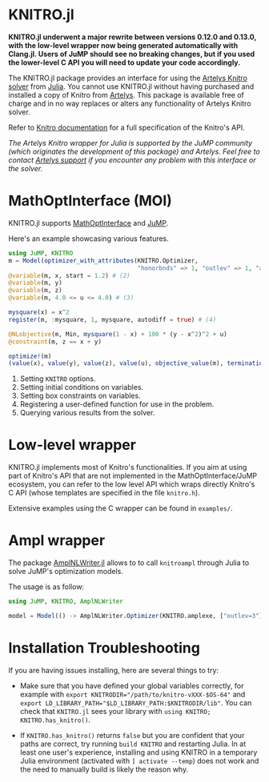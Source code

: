 KNITRO.jl
=========

**KNITRO.jl underwent a major rewrite between versions 0.12.0 and 0.13.0,
with the low-level wrapper now being generated automatically with Clang.jl. Users of
JuMP should see no breaking changes, but if you used the lower-level C API
you will need to update your code accordingly.**


The KNITRO.jl package provides an interface for using the [Artelys Knitro
solver](https://www.artelys.com/knitro) from
[Julia](http://julialang.org/). You cannot use KNITRO.jl without having
purchased and installed a copy of Knitro from [Artelys](https://www.artelys.com/knitro).
This package is available free of charge and in no way replaces or alters any
functionality of Artelys Knitro solver.

Refer to [Knitro documentation](https://www.artelys.com/tools/knitro_doc/3_referenceManual/callableLibraryAPI.html)
for a full specification of the Knitro's API.

*The Artelys Knitro wrapper for Julia is supported by the JuMP
community (which originates the development of this package) and
Artelys. Feel free to contact [Artelys support](mailto:support-knitro@artelys.com) if you encounter
any problem with this interface or the solver.*


MathOptInterface (MOI)
======================

KNITRO.jl supports [MathOptInterface](https://github.com/jump-dev/MathOptInterface.jl)
and [JuMP](https://github.com/jump-dev/JuMP.jl).


Here's an example showcasing various features.

```julia
using JuMP, KNITRO
m = Model(optimizer_with_attributes(KNITRO.Optimizer,
                                    "honorbnds" => 1, "outlev" => 1, "algorithm" => 4)) # (1)
@variable(m, x, start = 1.2) # (2)
@variable(m, y)
@variable(m, z)
@variable(m, 4.0 <= u <= 4.0) # (3)

mysquare(x) = x^2
register(m, :mysquare, 1, mysquare, autodiff = true) # (4)

@NLobjective(m, Min, mysquare(1 - x) + 100 * (y - x^2)^2 + u)
@constraint(m, z == x + y)

optimize!(m)
(value(x), value(y), value(z), value(u), objective_value(m), termination_status(m)) # (5)
```

1. Setting `KNITRO` options.
2. Setting initial conditions on variables.
3. Setting box constraints on variables.
4. Registering a user-defined function for use in the problem.
5. Querying various results from the solver.

Low-level wrapper
=================

KNITRO.jl implements most of Knitro's functionalities.
If you aim at using part of Knitro's API that are not implemented
in the MathOptInterface/JuMP ecosystem, you can refer to the low
level API which wraps directly Knitro's C API (whose templates
are specified in the file `knitro.h`).

Extensive examples using the C wrapper can be found in `examples/`.


Ampl wrapper
============

The package [AmplNLWriter.jl](https://github.com/JuliaOpt/AmplNLWriter.jl)
allows to to call `knitroampl` through Julia to solve JuMP's optimization
models.

The usage is as follow:

```julia
using JuMP, KNITRO, AmplNLWriter

model = Model(() -> AmplNLWriter.Optimizer(KNITRO.amplexe, ["outlev=3"]))

```

Installation Troubleshooting
============
If you are having issues installing, here are several things to try:

- Make sure that you have defined your global variables correctly, for example
  with `export KNITRODIR="/path/to/knitro-vXXX-$OS-64"` and `export
  LD_LIBRARY_PATH="$LD_LIBRARY_PATH:$KNITRODIR/lib"`. You can check that
  `KNITRO.jl` sees your library with `using KNITRO; KNITRO.has_knitro()`.

- If `KNITRO.has_knitro()` returns `false` but you are confident that your
  paths are correct, try running `build KNITRO` and restarting Julia. In at
  least one user's experience, installing and using KNITRO in a temporary Julia
  environment (activated with `] activate --temp`) does not work and the need to
  manually build is likely the reason why.


